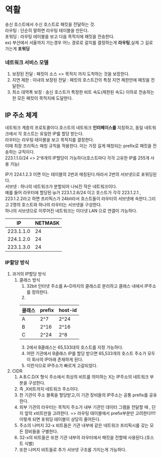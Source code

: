 # 역활
송신 호스트에서 수신 호스트로 패킷을 전달하는 것.        
라우팅 : 단순히 말하면 라우팅 테이블을 만든다.         
포워딩 : 라우팅 테이블을 보고 다음 목적지에 패킷을 전송한다.         
ex) 부산에서 서울까지 가는경우 어느 경로로 갈지를 결정하는게 **라우팅**,실제 그 길로 가는게 **포워딩**         

### 네트워크 서비스 모델
1. 보장된 전달 : 패킷이 소스 => 목적지 까지 도착하는 것을 보장한다.
2. 지연 제한 : 이내의 보장된 전달 : 패킷의 호스트간의 특정 지연 제한안에 패킷을 전달한다.
3. 최소 대역폭 보장 : 송신 호스트가 특정한 비트 속도(제한된 속도) 이하로 전송하는 한 모든 패킷이 목적지에 도달한다.

## IP 주소 체계
네트워크 계층의 프로토콜이다.호스트의 네트워크 **인터페이스를** 지칭하고, 동일 네트워크에서 각 호스트는 유일한 IP를 할당 받는다.     
라우터는 라우팅 테이블을 보고 목적지를 결정한다.         
이때 최장 프리픽스 매칭 규칙을 적용한다. 이는 가장 길게 매칭되는 prefix로 패킷을 전송하는 규칙이다.                
223.1.1.0/24  => 2^8개의 IP할당이 가능하다(호스트마다 각각 고유한 IP를 255개 사용 가능)   

IP가 224.1.2.3 이면 이는 테이블의 2번과 매칭된다.따라서 2번의 서브넷으로 포워딩된다.              
서브넷 : 하나의 네트워크가  분할되어 나눠진 작은 네트워크이다.        
        예를 들어 라우터에 할당된 
        ip가 223.1.2.6/24 이고 호스트가 각각 223.1.2.1 , 223.1.2.2라고 하면 
        프리픽스가 24bit라서 호스트들이 라우터의 서브넷에 속한다.그리고 2명의 호스트와 하나의 라우터는 서브넷을 구성한다.                      
        하나의 서브넷으로 이루어진 네트워크는 이더넷 LAN 으로  연결이 가능하다.


| IP         | NETMASK |      
|------------|---|       
| 223.1.1.0  | 24 |            
| 224.1.2.0  | 24 |           
| 223.1.3.0  | 24 |             

### IP할당 방식
1. 과거의 IP할당 방식
   1. 클래스 방식
      1. 32bit 인터넷 주소를 A~D까지의 클래스로 분리하고 클래스 내에서 IP주소를 정의한다.
      2. 
        | 클래스 | prefix | host-id |                             
        |-----|----|----|                                
        | A   | 2^7 | 2^24 |              
        | B   | 2^16 | 2^16 |                     
        | C   | 2^24 | 2^8 |
      3. 2에서 B클래스는 65,533대의 호스트를 지정 가능하다.
      4. 어떤 기관에서 B클래스 IP를 할당 받으면 65,533개의 호스트 주소가 모두 이 회사의 IP아래 존재하게 된다.
      5. 이런식으로 IP주소가 빠르게 고갈되었다.
2. CIDR 
   1. A.B.C.D/X 형식 주소에서 최상의 비트를 의미하는 X는 IP주소의 네트워크 부분을 구성한다.
   2. 즉 ,X비트까지 네트워크 주소이다.
   3. 한 기관이 주소 블록을 할당받고,이 기관 장비들의 IP주소는 공통 prefix를 공유한다.
   4. 외부 기관의 라우터는 목적지 주소가 내부 기관인 데이터 그램을 전달할 때 , 단지 앞의 x비트만을 고려한다.
        => 라우팅 테이블에서 prefix부분만 고려한다!!!!이렇게 되면 포워딩 테이블이 상당히 줄어든다.
   5. 주소의 나머지 32-x 비트들은 기관 내부에 같은 네트워크 프리픽시를 갖는 모든 장비들을 구별한다.
   6. 32-x의 비트들은 또한 기관 내부의 라우터에서 패킷을 전할때 사용된다.(호스트 식별)
   7. 또한 나머지 비트들로 추가 서브넷 구조를 가지는게 가능하다.





